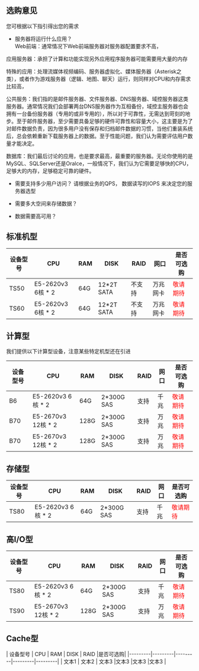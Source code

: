 ## 选购意见
您可根据以下指引得出您的需求
- 服务器将运行什么应用？  
Web前端：通常情况下Web前端服务器对服务器配置要求不高，

应用服务器：承担了计算和功能实现另外应用程序服务器可能需要用大量的内存

特殊的应用：处理流媒体视频编码、服务器虚拟化、媒体服务器（Asterisk之类），或者作为游戏服务器（逻辑、地图、聊天）运行，则同样对CPU和内存需求比较高，

公共服务：我们指的是邮件服务器、文件服务器、DNS服务器、域控服务器这类服务器。通常情况我们会部署两台DNS服务器作为互相备份，域控主服务器也会拥有一台备份服务器（专用的或非专用的），所以对于可靠性，无需达到苛刻的地步。至于邮件服务器，至少需要具备足够的硬件可靠性和容量大小，这主要是为了对邮件数据负责，因为很多用户没有保存和归档邮件数据的习惯，当他们重装系统后，总会依赖重新下载服务器上的数据。至于性能问题，我们认为需要评估用户数量才能决定。

数据库：我们最后讨论的应用，也是要求最高，最重要的服务器。无论你使用的是MySQL、SQLServer还是Oralce，一般情况下，我们认为它需要足够快的CPU，足够大的内存，足够稳定可靠的硬件。

- 需要支持多少用户访问？
请根据业务的QPS， 数据读写的IOPS 来决定您的服务器选型

- 需要多大空间来存储数据？

- 数据需要高可用？

## 标准机型
| 设备型号 | CPU | RAM | DISK | RAID |网口|是否可选购|
|---------|---------|---------|---------|---------|---------|---------|
| TS50 |E5-2620v3 6核 * 2| 64G |12*2T SATA|不支持 |万兆网卡|<font color='red'>敬请期待</font> |
| TS60 |E5-2620v3 6核 * 2| 64G |12*2T SATA |不支持 |万兆网卡|<font color='red'>敬请期待</font> |


## 计算型
我们提供以下计算型设备，注意某些特定机型还在引进

| 设备型号 | CPU | RAM | DISK | RAID |网口|是否可选购|
|---------|---------|---------|---------|---------|---------|---------|
| B6 |E5-2620v3 6核 * 2| 64G |2*300G SAS |支持 |千兆|<font color='red'>敬请期待</font> |
| B70 |E5-2670v3 12核 * 2| 128G |2*300G SAS |支持 |万兆|<font color='red'>敬请期待</font> |
| B70 |E5-2670v3 12核 * 2| 128G |2*300G SAS |支持 |万兆|<font color='red'>敬请期待</font> |



## 存储型
| 设备型号 | CPU | RAM | DISK | RAID |网口|是否可选购|
|---------|---------|---------|---------|---------|---------|---------|
| TS80 |E5-2620v3 6核 * 2| 64G |2*300G SAS |支持 |千兆|<font color='red'>敬请期待</font> |



## 高I/O型
| 设备型号 | CPU | RAM | DISK | RAID |网口|是否可选购|
|---------|---------|---------|---------|---------|---------|---------|
| TS80 |E5-2620v3 6核 * 2| 64G |2*300G SAS |支持 |千兆|<font color='red'>敬请期待</font> |
| TS90 |E5-2670v3 12核 * 2| 128G |2*300G SAS |支持 |万兆|<font color='red'>敬请期待</font> |

## Cache型
| 设备型号 | CPU | RAM | DISK | RAID |是否可选购|
|---------|---------|---------|---------|---------|
| 文本1 | 文本2 | 文本3 |文本3 |文本3 |文本3 |  

